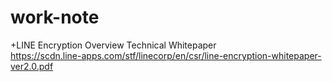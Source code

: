 # work-note

+LINE Encryption Overview Technical Whitepaper  
https://scdn.line-apps.com/stf/linecorp/en/csr/line-encryption-whitepaper-ver2.0.pdf

